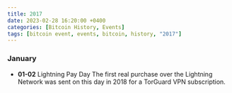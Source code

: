 ```yaml
---
title: 2017  
date: 2023-02-28 16:20:00 +0400
categories: [Bitcoin History, Events]
tags: [bitcoin event, events, bitcoin, history, "2017"]
---
```




### **January**

* **01-02** Lightning Pay Day The first real purchase over the Lightning Network was sent on this day in 2018 for a TorGuard VPN subscription.
